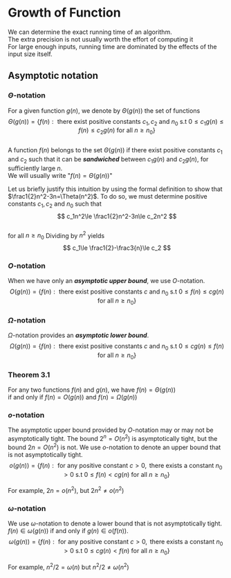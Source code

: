 # Growth of Function  

We can determine the exact running time of an algorithm.  
The extra precision is not usually worth the effort of computing it  
For large enough inputs, running time are dominated by the effects of the input size itself.  

## **Asymptotic notation**

### **$\Theta$-notation**  
For a given function $g(n)$, we denote by $\Theta(g(n))$ the set of functions  
$$
\Theta(g(n))=\left\{f(n):\text{ there exist positive constants }c_1,c_2\text{ and }n_0\text{ s.t }0\le c_1g(n)\le f(n)\le c_2g(n)\text{ for all }n\ge n_0\right\}
$$  
A function $f(n)$ belongs to the set $\Theta(g(n))$ if there exist positive constants $c_1$ and $c_2$ such that it can be ***sandwiched*** between $c_1g(n)$ and $c_2g(n)$, for sufficiently large $n$.  
We will usually write "$f(n)=\Theta(g(n))$"  

Let us briefly justify this intuition by using the formal definition to show that $\frac1{2}n^2-3n=\Theta(n^2)$. To do so, we must determine positive constants $c_1, c_2$ and $n_0$ such that  
$$
c_1n^2\le \frac1{2}n^2-3n\le c_2n^2
$$  
for all $n\ge n_0$ Dividing by $n^2$ yields  
$$
c_1\le \frac1{2}-\frac3{n}\le c_2
$$  

### **$O$-notation**  
When we have only an ***asymptotic upper bound***, we use $O$-notation.  
$$
O(g(n))=\left\{f(n):\text{ there exist positive constants }c\text{ and }n_0\text{ s.t }0\le f(n)\le cg(n)\text{ for all }n\ge n_0\right\}
$$  

### **$\Omega$-notation**  
$\Omega$-notation provides an ***asymptotic lower bound***.
$$
\Omega(g(n))=\left\{f(n):\text{ there exist positive constants }c\text{ and }n_0\text{ s.t }0\le cg(n)\le f(n) \text{ for all }n\ge n_0\right\}
$$  

### Theorem 3.1  
For any two functions $f(n)$ and $g(n)$, we have $f(n) = \Theta(g(n))$  
if and only if $f(n) = O(g(n))$ and $f(n) = \Omega(g(n))$  

### **$o$-notation**
The asymptotic upper bound provided by $O$-notation may or may not be asymptotically tight. The bound $2^n=O(n^2)$ is asymptotically tight, but the bound $2n=O(n^2)$ is not. We use $o$-notation to denote an upper bound that is not asymptotically tight.  
$$
o(g(n))=\left\{f(n):\text{ for any positive constant }c\gt 0,\text{ there exists a constant }n_0\gt 0\text{ s.t }0\le f(n)\lt cg(n)\text{ for all }n\ge n_0\right\}
$$  

For example, $2n=o(n^2)$, but $2n^2\not =o(n^2)$

### **$\omega$-notation**
We use $\omega$-notation to denote a lower bound that is not asymptotically tight.  
$f(n)\in \omega(g(n))$ if and only if $g(n)\in o(f(n))$.  
$$
\omega(g(n))=\left\{f(n):\text{ for any positive constant }c\gt 0,\text{ there exists a constant }n_0\gt 0\text{ s.t }0\le cg(n)\lt f(n)\text{ for all }n\ge n_0\right\}
$$  

For example, $n^2/2 = \omega(n)$ but $n^2/2 \not =\omega(n^2)$
